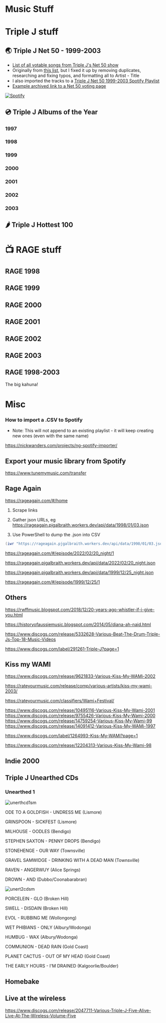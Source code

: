 # Music Stuff


# Triple J stuff

## 🌏 Triple J Net 50 - 1999-2003
- [List of all votable songs from Triple J's Net 50 show](https://github.com/SpitFire-666/music/blob/main/Triple%20J%20Net%2050%201999-2003.txt)
- Originally from [this list](https://gist.github.com/initials/86e466ee84151fc930234e99564270ac), but I fixed it up by removing duplicates, researching and fixing typos, and formatting all to Artist - Title
- I also imported the tracks to a [Triple J Net 50 1999-2003 Spotify Playlist](https://open.spotify.com/playlist/3Il2U91erdkbKLNVqQTyTU)
- [Example archived link to a Net 50 voting page](https://web.archive.org/web/19981205010727/http://www.abc.net.au/triplej/net50/vote.htm)


[![Spotify](https://spotify-github-readme.vercel.app/api/spotify)](https://open.spotify.com/playlist/3Il2U91erdkbKLNVqQTyTU)


## 💿 Triple J Albums of the Year

### 1997

### 1998

### 1999

### 2000

### 2001

### 2002

### 2003

## 🌶 Triple J Hottest 100

# 📺 RAGE stuff

## RAGE 1998

## RAGE 1999

## RAGE 2000

## RAGE 2001

## RAGE 2002

## RAGE 2003

## RAGE 1998-2003
The big kahuna!


# Misc

### How to import a .CSV to Spotify

- Note: This will not append to an existing playlist - it will keep creating new ones (even with the same name)

https://nickwanders.com/projects/ng-spotify-importer/


## Export your music library from Spotify

https://www.tunemymusic.com/transfer



## Rage Again

https://rageagain.com/#/home

1. Scrape links

2. Gather json URLs, eg https://rageagain.pjgalbraith.workers.dev/api/data/1998/01/03.json
3. Use PowerShell to dump the .json into CSV
```powershell
(iwr "https://rageagain.pjgalbraith.workers.dev/api/data/1998/01/03.json" | ConvertFrom-Json).tracks | Export-Csv -NoClobber -Append -Path ~\desktop\rage1998.csv
``` 
https://rageagain.com/#/episode/2022/02/20_night/1

https://rageagain.pjgalbraith.workers.dev/api/data/2022/02/20_night.json

https://rageagain.pjgalbraith.workers.dev/api/data/1999/12/25_night.json

https://rageagain.com/#/episode/1999/12/25/1

##  Others



https://rwffmusic.blogspot.com/2018/12/20-years-ago-whistler-if-i-give-you.html

https://historyofaussiemusic.blogspot.com/2014/05/diana-ah-naid.html

https://www.discogs.com/release/5332628-Various-Beat-The-Drum-Triple-Js-Top-18-Music-Videos

https://www.discogs.com/label/291261-Triple-J?page=1

## Kiss my WAMI

https://www.discogs.com/release/9621833-Various-Kiss-My-WAMi-2002


https://rateyourmusic.com/release/comp/various-artists/kiss-my-wami-2003/

https://rateyourmusic.com/classifiers/Wami+Festival/

https://www.discogs.com/release/10495116-Various-Kiss-My-Wami-2001
https://www.discogs.com/release/9755426-Various-Kiss-My-Wami-2000
https://www.discogs.com/release/14759254-Various-Kiss-My-Wami-99
https://www.discogs.com/release/14091412-Various-Kiss-My-WAMi-1997


https://www.discogs.com/label/1264993-Kiss-My-WAMi?page=1

https://www.discogs.com/release/12204313-Various-Kiss-My-Wami-98

## Indie 2000

## Triple J Unearthed CDs

### Unearthed 1

![unerthcd1sm](https://github.com/SpitFire-666/music/assets/38451588/537ca9b4-7b27-46fe-bbcd-a160242ed42d)

ODE TO A GOLDFISH - UNDRESS ME (Lismore)

GRINSPOON - SICKFEST (Lismore)

MILHOUSE - OODLES (Bendigo)

STEPHEN SAXTON - PENNY DROPS (Bendigo)

STONEHENGE - OUR WAY (Townsville)

GRAVEL SAMWIDGE - DRINKING WITH A DEAD MAN (Townsville)

RAVEN - ANGERWUY (Alice Springs)

DROWN - AND (Dubbo/Coonabarabran)


![unert2cdsm](https://github.com/SpitFire-666/music/assets/38451588/290adfcb-9f9d-4d32-a168-09a38a76c2ad)

PORCELEIN - GLO (Broken Hill)

SWELL - DISDAIN (Broken Hill)

EVOL - RUBBING ME (Wollongong)

WET PHIBIANS - ONLY (Albury/Wodonga)

HUMBUG - WAX (Albury/Wodonga)

COMMUNION - DEAD RAIN (Gold Coast)

PLANET CACTUS - OUT OF MY HEAD (Gold Coast)

THE EARLY HOURS - I'M DRAINED (Kalgoorlie/Boulder)


## Homebake

## Live at the wireless

https://www.discogs.com/release/2047711-Various-Triple-J-Five-Alive-Live-At-The-Wireless-Volume-Five
